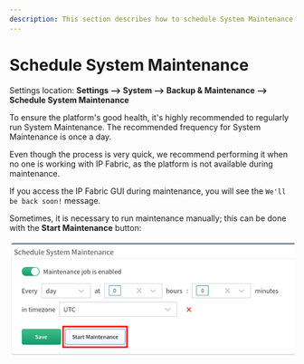 ```yaml
---
description: This section describes how to schedule System Maintenance or run it manually.
---
```


# Schedule System Maintenance

Settings location: **Settings --> System --> Backup & Maintenance --> Schedule
System Maintenance**

To ensure the platform's good health, it's highly recommended to regularly run
System Maintenance. The recommended frequency for System Maintenance is once a
day.

Even though the process is very quick, we recommend performing it when no one is
working with IP Fabric, as the platform is not available during maintenance.

If you access the IP Fabric GUI during maintenance, you will see the `We'll be
back soon!` message.

Sometimes, it is necessary to run maintenance manually; this can be done with
the **Start Maintenance** button:

![Schedule System Maintenance](system_maintenance/schedule_system_maintenance.png)
